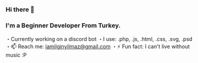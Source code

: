 ### Hi there 👋
### I'm a Beginner Developer From Turkey.

・Currently working on a discord bot
・I use: .php, .js, .html, .css, .svg, .psd
・📫 Reach me: iamilginyilmaz@gmail.com
・⚡ Fun fact: I can't live without music :P
<!--
**Arclicew/Arclicew** is a ✨ _special_ ✨ repository because its `README.md` (this file) appears on your GitHub profile.

Here are some ideas to get you started:

- 🔭 I’m currently working on ...
- 🌱 I’m currently learning ...
- 👯 I’m looking to collaborate on ...
- 🤔 I’m looking for help with ...
- 💬 Ask me about ...
- 📫 How to reach me: ...
- 😄 Pronouns: ...
- ⚡ Fun fact: ...
-->
